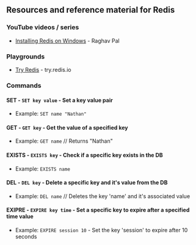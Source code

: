 ## Resources and reference material for Redis

### YouTube videos / series

- [Installing Redis on Windows](https://www.youtube.com/watch?v=ncFhlv-gBXQ) - Raghav Pal

### Playgrounds

- [Try Redis](https://try.redis.io/) - try.redis.io

### Commands

#### SET - `SET key value` - Set a key value pair

 - Example: `SET name "Nathan"`

#### GET - `GET key` - Get the value of a specified key

 - Example: `GET name` // Returns "Nathan"


#### EXISTS - `EXISTS key` - Check if a specific key exists in the DB

 - Example: `EXISTS name`


#### DEL - `DEL key` - Delete a specific key and it's value from the DB

 - Example: `DEL name` // Deletes the key 'name' and it's associated value


#### EXIPRE - `EXPIRE key time` - Set a specific key to expire after a specified time value

 - Example: `EXPIRE session 10` - Set the key 'session' to expire after 10 seconds
